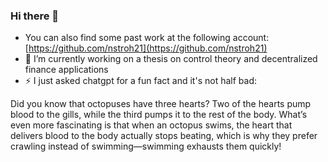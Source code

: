 ### Hi there 👋

- You can also find some past work at the following account: [https://github.com/nstroh21](https://github.com/nstroh21)
- 🔭 I’m currently working on a thesis on control theory and decentralized finance applications
-  ⚡ I just asked chatgpt for a fun fact and it's not half bad:
  
Did you know that octopuses have three hearts? Two of the hearts pump blood to the gills, while the third pumps it to the rest of the body. What’s even more fascinating is that when an octopus swims, the heart that delivers blood to the body actually stops beating, which is why they prefer crawling instead of swimming—swimming exhausts them quickly!

<!--
**nastroh22/nastroh22** is a ✨ _special_ ✨ repository because its `README.md` (this file) appears on your GitHub profile.

Here are some ideas to get you started:

- 🔭 I’m currently working on ...
- 🌱 I’m currently learning ...
- 👯 I’m looking to collaborate on ...
- 🤔 I’m looking for help with ...
- 💬 Ask me about ...
- 📫 How to reach me: ...
- 😄 Pronouns: ...
- ⚡ Fun fact: ...
-->
